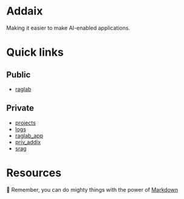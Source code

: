 # Addaix

Making it easier to make AI-enabled applications.

# Quick links

## Public

* [raglab](https://github.com/addaix/raglab)

## Private

* [projects](https://github.com/orgs/addaix/projects?query=is%3Aopen)
* [logs](https://github.com/addaix/priv_addix/tree/main/logs)
* [raglab_app](https://github.com/addaix/raglab_app)
* [priv_addix](https://github.com/addaix/priv_addix)
* [srag](https://github.com/addaix/srag)

# Resources

🧙 Remember, you can do mighty things with the power of [Markdown](https://docs.github.com/github/writing-on-github/getting-started-with-writing-and-formatting-on-github/basic-writing-and-formatting-syntax)
